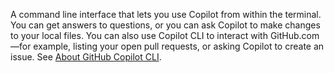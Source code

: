 A command line interface that lets you use Copilot from within the terminal. You can get answers to questions, or you can ask Copilot to make changes to your local files. You can also use Copilot CLI to interact with GitHub.com—for example, listing your open pull requests, or asking Copilot to create an issue. See [About GitHub Copilot CLI](https://docs.github.com/en/copilot/concepts/agents/about-copilot-cli).